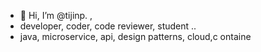 - 👋 Hi, I’m @tijinp. , 
- developer, coder, code reviewer, student ..
- java, microservice, api, design patterns, cloud,c ontaine

<!---
tijinp/tijinp is a ✨ special ✨ repository because its `README.md` (this file) appears on your GitHub profile.
You can click the Preview link to take a look at your changes.
--->

